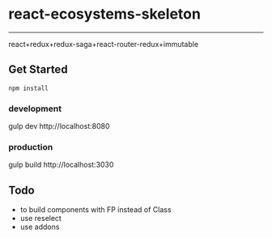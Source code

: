# react-ecosystems-skeleton
---
react+redux+redux-saga+react-router-redux+immutable

## Get Started
```node
npm install
```
### development
gulp dev
http://localhost:8080
### production
gulp build
http://localhost:3030

## Todo

* to build components with FP instead of Class
* use reselect
* use addons
